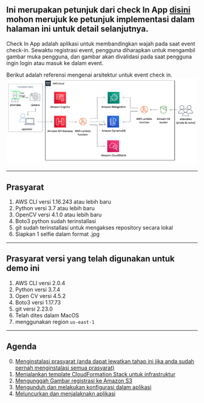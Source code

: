 ## Ini merupakan petunjuk dari check In App [disini](https://aws.amazon.com/solutions/implementations/auto-check-in-app/?nc1=h_ls#) mohon merujuk ke petunjuk implementasi dalam halaman ini untuk detail selanjutnya.

Check In App adalah aplikasi untuk membandingkan wajah pada saat event check-in. Sewaktu registrasi event, pengguna diharapkan untuk mengambil gambar muka pengguna, dan gambar akan divalidasi pada saat pengguna ingin login atau masuk ke dalam event.

Berikut adalah referensi mengenai arsitektur untuk event check in.
![](images/Readme/Architecture.jpg)

---
## Prasyarat
1. AWS CLI versi 1.16.243 atau lebih baru
2. Python versi 3.7 atau lebih baru
3. OpenCV versi 4.1.0 atau lebih baru
4. Boto3 python sudah terinstallasi
5. git sudah terinstallasi untuk mengakses repository secara lokal
6. Siapkan 1 selfie dalam format .jpg

---
## Prasyarat versi yang telah digunakan untuk demo ini
1. AWS CLI versi 2.0.4
2. Python versi 3.7.4
3. Open CV versi 4.5.2
4. Boto3 versi 1.17.73
5. git versi 2.23.0
6. Telah dites dalam MacOS
7. menggunakan region `us-east-1`

---

## Agenda
0. [Menginstalasi prasyarat (anda dapat lewatkan tahap ini jika anda sudah pernah menginstalasi semua prasyarat)](docs/Ind/Prerequisites.md)
1. [Menjalankan template CloudFormation Stack untuk infrastruktur](docs/Ind/CloudFormationStack.md)
2. [Mengunggah Gambar registrasi ke Amazon S3](docs/Ind/UploadImageS3.md)
3. [Mengunduh dan melakukan konfigurasi dalam aplikasi](docs/Ind/ConfigureApp.md)
4. [Meluncurkan dan menjalaknakn aplikasi](docs/Ind/LaunchApp.md)